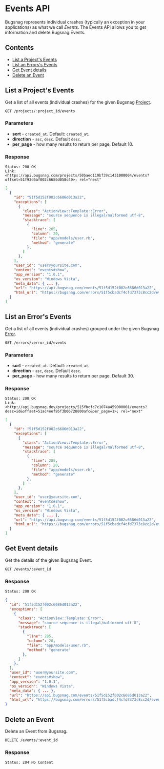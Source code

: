 Events API
==========

Bugsnag represents individual crashes (typically an exception in your applications) as what we call *Events*. The Events API allows you to get information and delete Bugsnag Events.


Contents
--------

- [List a Project's Events](#list-a-project-s-events)
- [List an Errors's Events](#list-an-error-s-events)
- [Get Event details](#get-event-details)
- [Delete an Event](#delete-an-event)


List a Project's Events
-----------------------

Get a list of all events (individual crashes) for the given Bugsnag [Project](projects).

```http
GET /projects/:project_id/events
```

### Parameters

- **sort** - `created_at`. Default: `created_at`.
- **direction** - `asc`, `desc`. Default `desc`.
- **per_page** - how many results to return per page. Default 10.

### Response

```http
Status: 200 OK
Link: <https://api.bugsnag.com/projects/50baed119bf39c1431000004/events?offset=51f93d6af002c6686d058c49>; rel="next"
```
```json
[
  {
    "id": "51f5d152f002c6686d013a22",
    "exceptions": [
      {
        "class": "ActionView::Template::Error",
        "message": "source sequence is illegal/malformed utf-8",
        "stacktrace": [
          {
            "line": 285,
            "column": 20,
            "file": "app/models/user.rb",
            "method": "generate"
          },
        ]
      },
    ],
    "user_id": "user@yoursite.com",
    "context": "events#show",
    "app_version": "1.0.1",
    "os_version": "Windows Vista",
    "meta_data": { ... },
    "url": "https://api.bugsnag.com/events/51f5d152f002c6686d013a22",
    "html_url": "https://bugsnag.com/errors/51f5cbadcf4cfd7373c8cc2d/events/51f5d152f002c6686d013a22"
  }
]
```


List an Error's Events
-----------------------

Get a list of all events (individual crashes) grouped under the given Bugsnag [Error](errors).

```http
GET /errors/:error_id/events
```

### Parameters

- **sort** - `created_at`. Default: `created_at`.
- **direction** - `asc`, `desc`. Default `desc`.
- **per_page** - how many results to return per page. Default 30.

### Response

```http
Status: 200 OK
Link: <http://api.bugsnag.dev/projects/515fbcfc7c1074a459000001/events?desc=id&offset=51ac4eef95f3b06728000afc&per_page=1>; rel="next"
```
```json
[
  {
    "id": "51f5d152f002c6686d013a22",
    "exceptions": [
      {
        "class": "ActionView::Template::Error",
        "message": "source sequence is illegal/malformed utf-8",
        "stacktrace": [
          {
            "line": 285,
            "column": 20,
            "file": "app/models/user.rb",
            "method": "generate"
          },
        ]
      },
    ],
    "user_id": "user@yoursite.com",
    "context": "events#show",
    "app_version": "1.0.1",
    "os_version": "Windows Vista",
    "meta_data": { ... },
    "url": "https://api.bugsnag.com/events/51f5d152f002c6686d013a22",
    "html_url": "https://bugsnag.com/errors/51f5cbadcf4cfd7373c8cc2d/events/51f5d152f002c6686d013a22"
  }
]
```


Get Event details
-----------------

Get the details of the given Bugsnag Event.

```http
GET /events/:event_id
```

### Response

```http
Status: 200 OK
```
```json
{
  "id": "51f5d152f002c6686d013a22",
  "exceptions": [
    {
      "class": "ActionView::Template::Error",
      "message": "source sequence is illegal/malformed utf-8",
      "stacktrace": [
        {
          "line": 285,
          "column": 20,
          "file": "app/models/user.rb",
          "method": "generate"
        },
      ]
    },
  ],
  "user_id": "user@yoursite.com",
  "context": "events#show",
  "app_version": "1.0.1",
  "os_version": "Windows Vista",
  "meta_data": { ... },
  "url": "https://api.bugsnag.com/events/51f5d152f002c6686d013a22",
  "html_url": "https://bugsnag.com/errors/51f5cbadcf4cfd7373c8cc2d/events/51f5d152f002c6686d013a22"
}
```


Delete an Event
---------------

Delete an Event from Bugsnag.

```http
DELETE /events/:event_id
```

### Response

```http
Status: 204 No Content
```